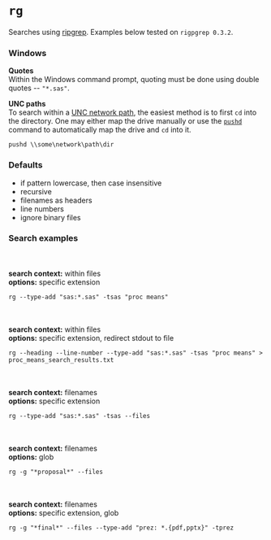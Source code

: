# `rg`

Searches using [ripgrep](https://github.com/BurntSushi/ripgrep).  Examples below tested on `rigpgrep 0.3.2`.

### Windows
**Quotes**<br>
Within the Windows command prompt, quoting must be done using double quotes -- `"*.sas"`.

**UNC paths**<br>
To search within a [UNC network path](https://en.wikipedia.org/wiki/Path_(computing)#MS-DOS.2FMicrosoft_Windows_style), the easiest method is to first `cd` into the directory.  One may either map the drive manually or use the [`pushd`](http://superuser.com/a/399885) command to automatically map the drive and `cd` into it.

```
pushd \\some\network\path\dir
```

### Defaults
* if pattern lowercase, then case insensitive
* recursive
* filenames as headers
* line numbers
* ignore binary files

### Search examples
<br><br>
**search context:** within files<br>
**options:** specific extension
<br>
```
rg --type-add "sas:*.sas" -tsas "proc means"
```
<br><br>
**search context:** within files<br>
**options:** specific extension, redirect stdout to file
<br>
```
rg --heading --line-number --type-add "sas:*.sas" -tsas "proc means" > proc_means_search_results.txt
```
<br><br>
**search context:** filenames<br>
**options:** specific extension
<br>
```
rg --type-add "sas:*.sas" -tsas --files
```
<br><br>
**search context:** filenames<br>
**options:** glob
<br>
```
rg -g "*proposal*" --files
```
<br><br>
**search context:** filenames<br>
**options:** specific extension, glob
<br>
```
rg -g "*final*" --files --type-add "prez: *.{pdf,pptx}" -tprez
```
